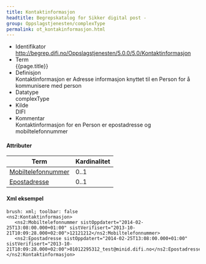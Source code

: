 ```yaml
--- 
title: Kontaktinformasjon  
headtitle: Begrepskatalog for Sikker digital post -  
group: Oppslagstjenesten/complexType  
permalink: ot_kontakinformasjon.html
---
```


  - Identifikator  
    <http://begrep.difi.no/Oppslagstjenesten/5.0.0/5.0/Kontaktinformasjon>
  - Term  
    {{page.title}}
  - Definisjon  
    Kontaktinformasjon er Adresse informasjon knyttet til en Person for
    å kommunisere med person
  - Datatype  
    complexType
  - Kilde  
    DIFI
  - Kommentar  
    Kontaktinformasjon for en Person er epostadresse og
    mobiltelefonnummer

#### Attributer

| Term                                     | Kardinalitet |
| ---------------------------------------- | ------------ |
| [Mobiltelefonnummer](Mobiltelefonnummer.md) | 0..1         |
| [Epostadresse](Epostadresse.md)             | 0..1         |

#### Xml eksempel

``` 
brush: xml; toolbar: false
<ns2:Kontaktinformasjon>
   <ns2:Mobiltelefonnummer sistOppdatert="2014-02-25T13:08:00.000+01:00" sistVerifisert="2013-10-21T10:09:28.000+02:00">12121212</ns2:Mobiltelefonnummer>
   <ns2:Epostadresse sistOppdatert="2014-02-25T13:08:00.000+01:00" sistVerifisert="2013-10-21T10:09:28.000+02:00">01012295312_test@minid.difi.no</ns2:Epostadresse>
</ns2:Kontaktinformasjon>
```
